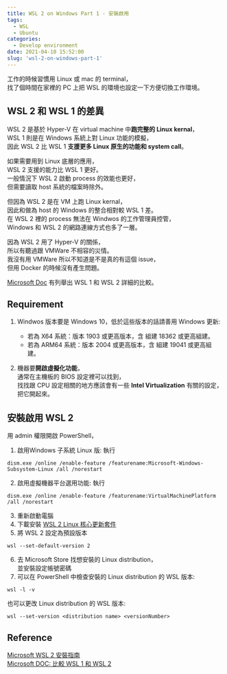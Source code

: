 ```yaml
---
title: WSL 2 on Windows Part 1 - 安裝啟用
tags:
  - WSL
  - Ubuntu
categories:
  - Develop environment
date: 2021-04-10 15:52:00
slug: 'wsl-2-on-windows-part-1'
---
```

工作的時候習慣用 Linux 或 mac 的 terminal，  
找了個時間在家裡的 PC 上把 WSL 的環境也設定一下方便切換工作環境。  


## WSL 2 和 WSL 1 的差異
WSL 2 是基於 Hyper-V 在 virtual machine 中**跑完整的 Linux kernal**，  
WSL 1 則是在 Windows 系統上對 Linux 功能的模擬，  
因此 WSL 2 比 WSL 1 **支援更多 Linux 原生的功能和 system call**。
<!-- more -->

如果需要用到 Linux 底層的應用，  
WSL 2 支援的能力比 WSL 1 更好。  
一般情況下 WSL 2 啟動 process 的效能也更好，  
但需要讀取 host 系統的檔案時除外。  

但因為 WSL 2 是在 VM 上跑 Linux kernal，  
因此和做為 host 的 Windows 的整合相對較 WSL 1 差。  
在 WSL 2 裡的 process 無法在 Windwos 的工作管理員控管，  
Windows 和 WSL 2 的網路連線方式也多了一層。  

因為 WSL 2 用了 Hyper-V 的關係，  
所以有聽過跟 VMWare 不相容的災情。  
我沒有用 VMWare 所以不知道是不是真的有這個 issue，  
但用 Docker 的時候沒有產生問題。

[Microsoft Doc](https://docs.microsoft.com/zh-tw/windows/wsl/compare-versions) 有列舉出 WSL 1 和 WSL 2 詳細的比較。

## Requirement
1. Windwos 版本要是 Windows 10，低於這些版本的話請善用 Windows 更新:
	* 若為 X64 系統：版本 1903 或更高版本，含 組建 18362 或更高組建。
	* 若為 ARM64 系統：版本 2004 或更高版本，含 組建 19041 或更高組建。  

2. 機器要**開啟虛擬化功能**，  
通常在主機板的 BIOS 設定裡可以找到，  
找找跟 CPU 設定相關的地方應該會有一些 **Intel Virtualization** 有關的設定，  
把它開起來。


## 安裝啟用 WSL 2
用 admin 權限開啟 PowerShell，  
1. 啟用Windows 子系統 Linux 版: 執行  
```
dism.exe /online /enable-feature /featurename:Microsoft-Windows-Subsystem-Linux /all /norestart
```
2. 啟用虛擬機器平台選用功能: 執行
```
dism.exe /online /enable-feature /featurename:VirtualMachinePlatform /all /norestart
```
3. 重新啟動電腦
4. 下載安裝 [WSL 2 Linux 核心更新套件](https://wslstorestorage.blob.core.windows.net/wslblob/wsl_update_x64.msi)
5. 將 WSL 2 設定為預設版本
```
wsl --set-default-version 2
```
6. 去 Microsoft Store 找想安裝的 Linux distribution，  
並安裝設定帳號密碼
7. 可以在 PowerShell 中檢查安裝的 Linux distribution 的 WSL 版本:
```
wsl -l -v
```
也可以更改 Linux distribution 的 WSL 版本:
```
wsl --set-version <distribution name> <versionNumber>
```


## Reference
[Microsoft WSL 2 安裝指南](https://docs.microsoft.com/zh-tw/windows/wsl/install-win10)  
[Microsoft DOC: 比較 WSL 1 和 WSL 2](https://docs.microsoft.com/zh-tw/windows/wsl/compare-versions)
